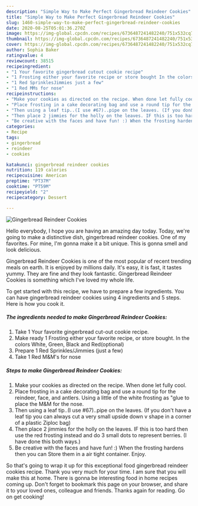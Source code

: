 ```yaml
---
description: "Simple Way to Make Perfect Gingerbread Reindeer Cookies"
title: "Simple Way to Make Perfect Gingerbread Reindeer Cookies"
slug: 1460-simple-way-to-make-perfect-gingerbread-reindeer-cookies
date: 2020-08-25T05:01:36.270Z
image: https://img-global.cpcdn.com/recipes/6736487241482240/751x532cq70/gingerbread-reindeer-cookies-recipe-main-photo.jpg
thumbnail: https://img-global.cpcdn.com/recipes/6736487241482240/751x532cq70/gingerbread-reindeer-cookies-recipe-main-photo.jpg
cover: https://img-global.cpcdn.com/recipes/6736487241482240/751x532cq70/gingerbread-reindeer-cookies-recipe-main-photo.jpg
author: Sophia Baker
ratingvalue: 4
reviewcount: 38515
recipeingredient:
- "1 Your favorite gingerbread cutout cookie recipe"
- "1 Frosting either your favorite recipe or store bought In the colors White Green Black and Redoptional"
- "1 Red SprinklesJimmies just a few"
- "1 Red MMs for nose"
recipeinstructions:
- "Make your cookies as directed on the recipe. When done let fully cool."
- "Place frosting in a cake decorating bag and use a round tip for the reindeer, face, and antlers. Using a little of the white frosting as &#34;glue to place the M&amp;M for the nose."
- "Then using a leaf tip..(I use #67)..pipe on the leaves. (If you don&#39;t have a leaf tip you can always cut a very small upside down v shape in a corner of a plastic Ziploc bag)"
- "Then place 2 jimmies for the holly on the leaves. IF this is too hard then use the red frosting instead and do 3 small dots to represent berries. (I have done this both ways.)"
- "Be creative with the faces and have fun! :) When the frosting hardens then you can Store them in a air tight container. Enjoy."
categories:
- Recipe
tags:
- gingerbread
- reindeer
- cookies

katakunci: gingerbread reindeer cookies 
nutrition: 119 calories
recipecuisine: American
preptime: "PT37M"
cooktime: "PT59M"
recipeyield: "2"
recipecategory: Dessert

---
```



![Gingerbread Reindeer Cookies](https://img-global.cpcdn.com/recipes/6736487241482240/751x532cq70/gingerbread-reindeer-cookies-recipe-main-photo.jpg)

Hello everybody, I hope you are having an amazing day today. Today, we're going to make a distinctive dish, gingerbread reindeer cookies. One of my favorites. For mine, I'm gonna make it a bit unique. This is gonna smell and look delicious.

Gingerbread Reindeer Cookies is one of the most popular of recent trending meals on earth. It is enjoyed by millions daily. It's easy, it is fast, it tastes yummy. They are fine and they look fantastic. Gingerbread Reindeer Cookies is something which I've loved my whole life.




To get started with this recipe, we have to prepare a few ingredients. You can have gingerbread reindeer cookies using 4 ingredients and 5 steps. Here is how you cook it.

<!--inarticleads1-->

##### The ingredients needed to make Gingerbread Reindeer Cookies:

1. Take 1 Your favorite gingerbread cut-out cookie recipe.
1. Make ready 1 Frosting either your favorite recipe, or store bought. In the colors White, Green, Black and Red(optional)
1. Prepare 1 Red Sprinkles/Jimmies (just a few)
1. Take 1 Red M&amp;M&#39;s for nose




<!--inarticleads2-->

##### Steps to make Gingerbread Reindeer Cookies:

1. Make your cookies as directed on the recipe. When done let fully cool.
1. Place frosting in a cake decorating bag and use a round tip for the reindeer, face, and antlers. Using a little of the white frosting as &#34;glue to place the M&amp;M for the nose.
1. Then using a leaf tip..(I use #67)..pipe on the leaves. (If you don&#39;t have a leaf tip you can always cut a very small upside down v shape in a corner of a plastic Ziploc bag)
1. Then place 2 jimmies for the holly on the leaves. IF this is too hard then use the red frosting instead and do 3 small dots to represent berries. (I have done this both ways.)
1. Be creative with the faces and have fun! :) When the frosting hardens then you can Store them in a air tight container. Enjoy.




So that's going to wrap it up for this exceptional food gingerbread reindeer cookies recipe. Thank you very much for your time. I am sure that you will make this at home. There is gonna be interesting food in home recipes coming up. Don't forget to bookmark this page on your browser, and share it to your loved ones, colleague and friends. Thanks again for reading. Go on get cooking!
